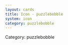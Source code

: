 ```yaml
---
layout: cards
title: Icon - puzzlebobble
system: icon
category: puzzlebobble
---
```

<div class="alert alert-secondary mb-4"><span class="i18n innerHTML-category">Category: </span><span class="i18n innerHTML-cat-puzzlebobble">puzzlebobble</span></div>
